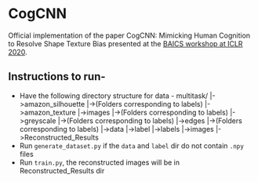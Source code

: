 # CogCNN
Official implementation of the paper CogCNN: Mimicking Human Cognition to Resolve Shape Texture Bias presented at the [BAICS workshop at ICLR 2020](https://baicsworkshop.github.io/).

## Instructions to run-
* Have the following directory structure for data - 
	multitask/
	|->amazon\_silhouette
	  |->(Folders corresponding to labels)
	|->amazon\_texture
	  |->images
		 |->(Folders corresponding to labels)
	|->greyscale
	   |->(Folders corresponding to labels)
	|->edges
	   |->(Folders corresponding to labels)
	|->data
	|->label
	   |->labels
	   |->images
	|->Reconstructed_Results
* Run `generate_dataset.py` if the `data` and `label` dir do not contain `.npy` files
* Run `train.py`, the reconstructed images will be in Reconstructed_Results dir	
